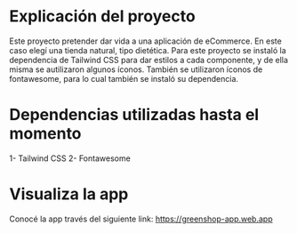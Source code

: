 # Explicación del proyecto 

Este proyecto pretender dar vida a una aplicación de eCommerce. En este caso elegí una tienda natural, tipo dietética.
Para este proyecto se instaló la dependencia de Tailwind CSS para dar estilos a cada componente, y de ella misma se autilizaron algunos íconos.
También se utilizaron íconos de fontawesome, para lo cual también se instaló su dependencia.

# Dependencias utilizadas hasta el momento

1- Tailwind CSS
2- Fontawesome

# Visualiza la app
Conocé la app través del siguiente link: https://greenshop-app.web.app